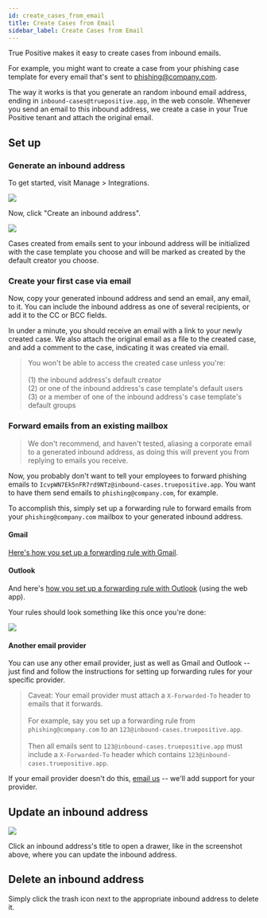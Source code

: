 ```yaml
---
id: create_cases_from_email
title: Create Cases from Email
sidebar_label: Create Cases from Email
---
```


True Positive makes it easy to create cases from inbound emails.

For example, you might want to create a case from your phishing case template for every email that's sent to phishing@company.com.

The way it works is that you generate an random inbound email address, ending in `inbound-cases@truepositive.app`, in the web console. Whenever you send an email to this inbound address, we create a case in your True Positive tenant and attach the original email.

## Set up

### Generate an inbound address

To get started, visit Manage > Integrations.

![](https://storage.googleapis.com/tp_landing_page_videos/integrations_page.png)

Now, click "Create an inbound address".

![](https://storage.googleapis.com/tp_landing_page_videos/create_an_inbound_address_drawer.png)

Cases created from emails sent to your inbound address will be initialized with the case template you choose
and will be marked as created by the default creator you choose.

### Create your first case via email

Now, copy your generated inbound address and send an email, any email, to it. You can include the inbound
address as one of several recipients, or add it to the CC or BCC fields.

In under a minute, you should receive an email with a link to your newly created case. We also attach the original
email as a file to the created case, and add a comment to the case, indicating it was created via email.

> You won't be able to access the created case unless you're:<br />  
> (1) the inbound address's default creator  
> (2) or one of the inbound address's case template's default users  
> (3) or a member of one of the inbound address's case template's default groups

### Forward emails from an existing mailbox

> We don't recommend, and haven't tested, aliasing a corporate email to a generated inbound
> address, as doing this will prevent you from replying to emails you receive.

Now, you probably don't want to tell your employees to forward phishing emails to `IcvpWN7Ek5nFR7rd9NTz@inbound-cases.truepositive.app`. You want to have them send emails to `phishing@company.com`,
for example.

To accomplish this, simply set up a forwarding rule to forward emails from your
`phishing@company.com` mailbox to your generated inbound address.

#### Gmail

[Here's how you set up a forwarding rule with Gmail](https://support.google.com/mail/answer/10957?hl=en).

#### Outlook

And here's [how you set up a forwarding rule with Outlook](https://support.office.com/en-us/article/use-rules-to-automatically-forward-messages-45aa9664-4911-4f96-9663-ece42816d746) (using the web app).

Your rules should look something like this once you're done:

![](https://storage.googleapis.com/tp_landing_page_videos/outlook_forwarding_rules.png)

#### Another email provider

You can use any other email provider, just as well as Gmail and Outlook -- just find and follow the
instructions for setting up forwarding rules for your specific provider.

> Caveat: Your email provider must attach a `X-Forwarded-To` header to emails that it forwards.<br /><br />
> For example, say you set up a forwarding rule from `phishing@company.com` to an `123@inbound-cases.truepositive.app`.<br /><br />
> Then all emails sent to `123@inbound-cases.truepositive.app` must include a `X-Forwarded-To` header which contains `123@inbound-cases.truepositive.app`.

If your email provider doesn't do this, [email us](mailto:hi@truepositive.app) -- we'll add support
for your provider.

## Update an inbound address

![](https://storage.googleapis.com/tp_landing_page_videos/update_inbound_address_drawer.png)

Click an inbound address's title to open a drawer, like in the screenshot above, where you can
update the inbound address.

## Delete an inbound address

Simply click the trash icon next to the appropriate inbound address to delete it.
